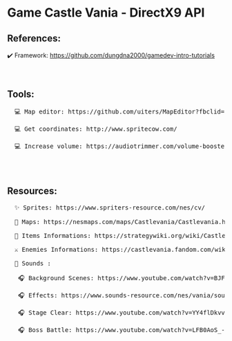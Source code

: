 # Game Castle Vania - DirectX9 API




## References:</br>
  ✔️ Framework: <a href="https://github.com/dungdna2000/gamedev-intro-tutorials">https://github.com/dungdna2000/gamedev-intro-tutorials</a> </br></br></br>


## Tools:</br>
<pre>
  💻 Map editor: https://github.com/uiters/MapEditor?fbclid=IwAR3mqEyLmY-5Xceui-UWqfLK0uFiyWff64v-485sefQ1bCjN8Xp3UOaJ38o#add-objects </br>
  💻 Get coordinates: http://www.spritecow.com/ </br>
  💻 Increase volume: https://audiotrimmer.com/volume-booster/ </br></br></br>
</pre>

## Resources: </br>
<pre>
  ✨ Sprites: https://www.spriters-resource.com/nes/cv/ </br>
  📌 Maps: https://nesmaps.com/maps/Castlevania/Castlevania.html </br>
  💎 Items Informations: https://strategywiki.org/wiki/Castlevania/Items </br>
  ⚔️ Enemies Informations: https://castlevania.fandom.com/wiki/Castlevania_Bestiary </br>
  🎼 Sounds :  </br>
   🎧 Background Scenes: https://www.youtube.com/watch?v=BJFUCyR2KKk </br>
   🎧 Effects: https://www.sounds-resource.com/nes/vania/sound/357/ </br>
   🎧 Stage Clear: https://www.youtube.com/watch?v=YY4flDkvvf4 </br>
   🎧 Boss Battle: https://www.youtube.com/watch?v=LFB0AoS_-NQ </br>
</pre>


